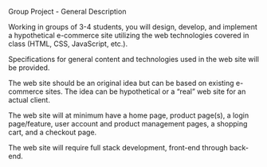 Group Project - General Description

Working in groups of 3-4 students, you will design, develop, and implement a hypothetical e-commerce site utilizing the web technologies covered in class (HTML, CSS, JavaScript, etc.).

Specifications for general content and technologies used in the web site will be provided.

The web site should be an original idea but can be based on existing e-commerce sites. The idea can be hypothetical or a “real” web site for an actual client.

The web site will at minimum have a home page, product page(s), a login page/feature, user account and product management pages, a shopping cart, and a checkout page.

The web site will require full stack development, front-end through back-end.
